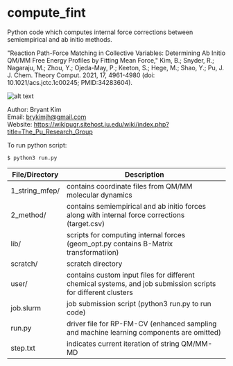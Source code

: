 # compute_fint
Python code which computes internal force corrections between semiempirical and ab initio methods.

"Reaction Path-Force Matching in Collective Variables: Determining Ab Initio QM/MM Free Energy Profiles by Fitting Mean Force," Kim, B.; Snyder, R.; Nagaraju, M.; Zhou, Y.; Ojeda-May, P.; Keeton, S.; Hege, M.; Shao, Y.; Pu, J. J. Chem. Theory Comput. 2021, 17, 4961-4980 (doi: 10.1021/acs.jctc.1c00245; PMID:34283604).

![alt text](https://pubs.acs.org/cms/10.1021/acs.jctc.1c00245/asset/images/medium/ct1c00245_0014.gif)

Author: Bryant Kim  
Email: brykimjh@gmail.com  
Website: https://wikipugr.sitehost.iu.edu/wiki/index.php?title=The_Pu_Research_Group  

To run python script:
```
$ python3 run.py
```

| File/Directory| Description   |
| ------------- | ------------- |
| 1_string_mfep/| contains coordinate files from QM/MM molecular dynamics   |
| 2_method/     | contains semiempirical and ab initio forces along with internal force corrections (target.csv)  |
| lib/          | scripts for computing internal forces (geom_opt.py contains B-Matrix transformatiion)  |
| scratch/      | scratch directory  |
| user/         | contains custom input files for different chemical systems, and job submission scripts for different clusters  |
| job.slurm     | job submission script (python3 run.py to run code)  |
| run.py        | driver file for RP-FM-CV (enhanced sampling and machine learning components are omitted)  |
| step.txt      | indicates current iteration of string QM/MM-MD  |
